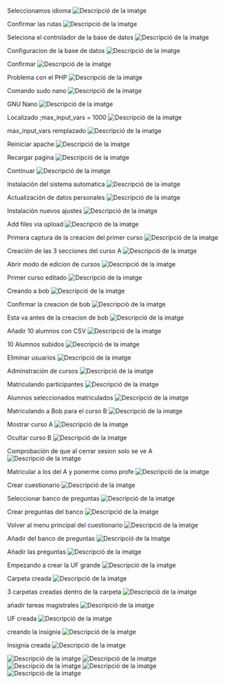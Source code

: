Seleccionamos idioma
<img src="Captura desde 2025-03-05 12-05-48.png" alt="Descripció de la imatge">

Confirmar las rutas
<img src="Captura desde 2025-03-05 12-06-48.png" alt="Descripció de la imatge">

Seleciona el controlador de la base de datos
<img src="Captura desde 2025-03-05 12-22-40.png" alt="Descripció de la imatge">

Configuracion de la base de datos
<img src="Captura desde 2025-03-05 12-27-48.png" alt="Descripció de la imatge">

Confirmar
<img src="Captura desde 2025-03-05 12-28-53.png" alt="Descripció de la imatge">

Problema con el PHP
<img src="Captura desde 2025-03-05 12-58-28.png" alt="Descripció de la imatge">

Comando sudo nano
<img src="Captura desde 2025-03-12 12-21-59.png" alt="Descripció de la imatge">

GNU Nano
<img src="Captura desde 2025-03-12 12-29-42.png" alt="Descripció de la imatge">

Localizado ;max_input_vars = 1000
<img src="Captura desde 2025-03-05 12-27-48.png" alt="Descripció de la imatge">

max_input_vars remplazado
<img src="Captura desde 2025-03-05 12-28-53.png" alt="Descripció de la imatge">

Reiniciar apache
<img src="Captura desde 2025-03-05 12-58-28.png" alt="Descripció de la imatge">

Recargar pagina
<img src="Captura desde 2025-03-12 12-21-59.png" alt="Descripció de la imatge">

Continuar
<img src="Captura desde 2025-03-12 12-29-42.png" alt="Descripció de la imatge">
	
Instalación del sistema automatica
<img src="Captura desde 2025-03-12 12-37-44.png" alt="Descripció de la imatge">
	
Actualización de datos personales
<img src="Captura desde 2025-03-12 12-38-59.png" alt="Descripció de la imatge">
	
Instalación nuevos ajustes
<img src="Captura desde 2025-03-12 12-42-53.png" alt="Descripció de la imatge">
	
Add files via upload
<img src="Captura desde 2025-03-12 12-47-02.png" alt="Descripció de la imatge">

Primera captura de la creacion del primer curso
<img src="Captura desde 2025-03-12 12-51-04.png" alt="Descripció de la imatge">

Creación de las 3 secciones del curso A
<img src="Captura desde 2025-03-12 12-53-54.png" alt="Descripció de la imatge">

Abrir modo de edicion de cursos
<img src="Captura desde 2025-03-12 13-17-05.png" alt="Descripció de la imatge">

Primer curso editado
<img src="Captura desde 2025-03-26 12-11-15.png" alt="Descripció de la imatge">

Creando a bob
<img src="Captura desde 2025-03-26 12-41-03.png" alt="Descripció de la imatge">

Confirmar la creacion de bob
<img src="Captura desde 2025-03-26 12-46-06.png" alt="Descripció de la imatge">

Esta va antes de la creacion de bob
<img src="Captura desde 2025-03-26 12-47-00.png" alt="Descripció de la imatge">

Añadir 10 alumnos con CSV
<img src="Captura desde 2025-03-26 12-52-11.png" alt="Descripció de la imatge">
	
10 Alumnos subidos
<img src="Captura desde 2025-03-26 13-21-16.png" alt="Descripció de la imatge">

Eliminar usuarios
<img src="Captura desde 2025-03-26 13-28-58.png" alt="Descripció de la imatge">

Adminstración de cursos
<img src="Captura desde 2025-03-26 13-31-00.png" alt="Descripció de la imatge">
	
Matriculando participantes
<img src="Captura desde 2025-03-26 13-33-45.png" alt="Descripció de la imatge">
	
Alumnos seleccionados matriculados
<img src="Captura desde 2025-03-26 17-34-00.png" alt="Descripció de la imatge">

Matriculando a Bob para el curso B
<img src="Captura desde 2025-03-26 19-15-23.png" alt="Descripció de la imatge">

Mostrar curso A
<img src="Captura desde 2025-03-26 19-21-17.png" alt="Descripció de la imatge">

Ocultar curso B
<img src="Captura desde 2025-03-26 19-34-54.png" alt="Descripció de la imatge">
	
Comprobación de que al cerrar sesion solo se ve A
<img src="Captura desde 2025-03-26 19-41-34.png" alt="Descripció de la imatge">

Matricular a los del A y ponerme como profe
<img src="Captura desde 2025-03-26 19-42-58.png" alt="Descripció de la imatge">

Crear cuestionario
<img src="Captura desde 2025-03-26 19-43-46.png" alt="Descripció de la imatge">

Seleccionar banco de preguntas
<img src="Captura desde 2025-03-26 19-47-34.png" alt="Descripció de la imatge">
	
Crear preguntas del banco
<img src="Captura desde 2025-03-26 19-48-31.png" alt="Descripció de la imatge">

Volver al menu principal del cuestionario
<img src="Captura desde 2025-03-26 19-49-05.png" alt="Descripció de la imatge">

Añadir del banco de preguntas
<img src="Captura desde 2025-03-26 21-50-10.png" alt="Descripció de la imatge">

Añadir las preguntas
<img src="Captura desde 2025-03-26 22-43-10.png" alt="Descripció de la imatge">

Empezando a crear la UF grande
<img src="Captura desde 2025-03-26 22-44-16.png" alt="Descripció de la imatge">

Carpeta creada
<img src="Captura desde 2025-03-26 22-45-09.png" alt="Descripció de la imatge">

3 carpetas creadas dentro de la carpeta
<img src="Captura desde 2025-03-26 22-46-13.png" alt="Descripció de la imatge">

añadir tareas magistrales
<img src="Captura desde 2025-03-26 22-47-02.png" alt="Descripció de la imatge">

UF creada
<img src="Captura desde 2025-03-26 22-47-44.png" alt="Descripció de la imatge">

creando la insignia
<img src="Captura desde 2025-04-01 10-17-28.png" alt="Descripció de la imatge">

Insignia creada
<img src="Captura desde 2025-04-01 10-19-06.png" alt="Descripció de la imatge">


<img src="Captura desde 2025-04-01 10-20-48.png" alt="Descripció de la imatge">

<img src="Captura desde 2025-04-01 10-45-54.png" alt="Descripció de la imatge">

<img src="Captura desde 2025-04-01 11-02-19.png" alt="Descripció de la imatge">

<img src="Captura desde 2025-04-01 18-47-03.png" alt="Descripció de la imatge">

<img src="Captura desde 2025-04-01 18-49-42.png" alt="Descripció de la imatge">

